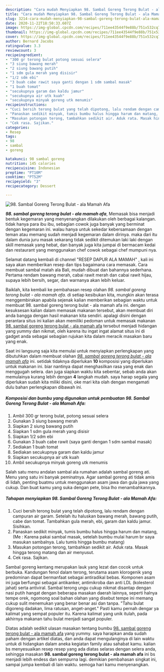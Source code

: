 ```yaml
---
description: "Cara mudah Menyiapkan 98. Sambal Goreng Terong Bulat - ala Mamah Afa Lezat"
title: "Cara mudah Menyiapkan 98. Sambal Goreng Terong Bulat - ala Mamah Afa Lezat"
slug: 3214-cara-mudah-menyiapkan-98-sambal-goreng-terong-bulat-ala-mamah-afa-lezat
date: 2020-11-22T18:50:33.607Z
image: https://img-global.cpcdn.com/recipes/711ee43544f9e88b/751x532cq70/98-sambal-goreng-terong-bulat-ala-mamah-afa-foto-resep-utama.jpg
thumbnail: https://img-global.cpcdn.com/recipes/711ee43544f9e88b/751x532cq70/98-sambal-goreng-terong-bulat-ala-mamah-afa-foto-resep-utama.jpg
cover: https://img-global.cpcdn.com/recipes/711ee43544f9e88b/751x532cq70/98-sambal-goreng-terong-bulat-ala-mamah-afa-foto-resep-utama.jpg
author: Bernard Jacobs
ratingvalue: 3.3
reviewcount: 3
recipeingredient:
- "300 gr terong bulat potong sesuai selera"
- "3 siung bawang merah"
- "2 siung bawang putih"
- "1 sdm gula merah yang disisir"
- "1/2 sdm ebi"
- "3 buah cabe rawit saya ganti dengan 1 sdm sambal masak"
- "1 buah tomat"
- "secukupnya garam dan kaldu jamur"
- "secukupnya air utk kuah"
- "secukupnya minyak goreng utk menumis"
recipeinstructions:
- "Cuci bersih terong bulat yang telah dipotong, lalu rendam dengan campuran air garam. Setelah itu haluskan bawang merah, bawang putih, cabe dan tomat. Tambahkan gula merah, ebi, garam dan kaldu jamur. Sisihkan."
- "Panaskan sedikit minyak, tumis bumbu halus hingga harum dan matang, (Me : Karena pakai sambal masak, setelah bumbu mulai harum br saya masukan sambalnya. Lalu tumis hingga bumbu matang)"
- "Masukan potongan terong, tambahkan sedikit air. Aduk rata. Masak hingga terong matang dan air menyusut."
- "Cek rasa. Sajikan."
categories:
- Resep
tags:
- 98
- sambal
- goreng

katakunci: 98 sambal goreng 
nutrition: 145 calories
recipecuisine: Indonesian
preptime: "PT10M"
cooktime: "PT52M"
recipeyield: "3"
recipecategory: Dessert

---
```



![98. Sambal Goreng Terong Bulat - ala Mamah Afa](https://img-global.cpcdn.com/recipes/711ee43544f9e88b/751x532cq70/98-sambal-goreng-terong-bulat-ala-mamah-afa-foto-resep-utama.jpg)

<b><i>98. sambal goreng terong bulat - ala mamah afa</i></b>, Memasak bisa menjadi bentuk kegemaran yang menyenangkan dilakukan oleh berbagai kalangan. tidak hanya para ibu ibu, sebagian cowok juga banyak yang berminat dengan kegemaran ini. walau hanya untuk sekedar kebersamaan dengan teman atau memang sudah menjadi kegemaran dalam dirinya. maka dari itu dalam dunia juru masak sekarang tidak sedikit ditemukan laki laki dengan skill memasak yang hebat, dan banyak juga kita jumpai di bermacam kedai dan restaurant yang menggunakan chef cowok sebagai chef mumpuni nya.

Selamat datang kembali di channel &#34;RESEP DAPUR ALA MAMAH&#34; , kali ini saya akan memberikan resep dan tips bagaimana cara memasak. Cara membuat sambal matah ala Bali, mudah dibuat dan bahannya sederhana. Pertama rendam bawang merah, cabai rawit merah dan cabai rawit hijau, supaya lebih bersih, segar, dan warnanya akan lebih keluar.

Baiklah, kita kembali ke pembahasan resep olahan <i>98. sambal goreng terong bulat - ala mamah afa</i>. di setiap kesibukan kita, mungkin akan terasa menggembirakan apabila sejenak kalian memberikan sebagian waktu untuk membuat 98. sambal goreng terong bulat - ala mamah afa ini. dengan kesuksesan kalian dalam memasak makanan tersebut, akan membuat diri anda bangga dengan hasil makanan kita sendiri. apalagi disini dengan perantara situs ini kalian akan memiliki pedoman untuk memasak makanan <u>98. sambal goreng terong bulat - ala mamah afa</u> tersebut menjadi hidangan yang yummy dan nikmat, oleh karena itu ingat ingat alamat situs ini di gadget anda sebagai sebagian rujukan kita dalam meracik masakan baru yang enak.


Saat ini langsung saja kita memulai untuk menyiapkan perlengkapan yang dibutuhkan dalam membuat olahan <u><i>98. sambal goreng terong bulat - ala mamah afa</i></u> ini. setidak tidaknya diperlukan <b>10</b> komposisi yang diperlukan untuk makanan ini. biar nantinya dapat menghasilkan rasa yang enak dan menggugah selera. dan juga siapkan waktu kita sebentar, sebab anda akan memulainya kurang lebih dengan <b>4</b> langkah mudah. saya harap segala yang diperlukan sudah kita miliki disini, oke mari kita olah dengan mengamati dulu bahan perlengkapan dibawah ini.

<!--inarticleads1-->

##### Komposisi dan bumbu yang digunakan untuk pembuatan 98. Sambal Goreng Terong Bulat - ala Mamah Afa:

1. Ambil 300 gr terong bulat, potong sesuai selera
1. Gunakan 3 siung bawang merah
1. Siapkan 2 siung bawang putih
1. Siapkan 1 sdm gula merah yang disisir
1. Siapkan 1/2 sdm ebi
1. Gunakan 3 buah cabe rawit (saya ganti dengan 1 sdm sambal masak)
1. Sediakan 1 buah tomat
1. Sediakan secukupnya garam dan kaldu jamur
1. Siapkan secukupnya air utk kuah
1. Ambil secukupnya minyak goreng utk menumis


Salah satu menu andalan sambal ala rumahan adalah sambal goreng ati. Menu yang satu ini banyak peminatnya. Agar sambal goreng ati tidak amis di lidah, penting buatmu untuk menggunakan asam jawa dan gula jawa yang cukup. Dan buat kamu yang suka dengan pete, bisa lho menambahkannya. 

<!--inarticleads2-->

##### Tahapan menyiapkan 98. Sambal Goreng Terong Bulat - ala Mamah Afa:

1. Cuci bersih terong bulat yang telah dipotong, lalu rendam dengan campuran air garam. Setelah itu haluskan bawang merah, bawang putih, cabe dan tomat. Tambahkan gula merah, ebi, garam dan kaldu jamur. Sisihkan.
1. Panaskan sedikit minyak, tumis bumbu halus hingga harum dan matang, (Me : Karena pakai sambal masak, setelah bumbu mulai harum br saya masukan sambalnya. Lalu tumis hingga bumbu matang)
1. Masukan potongan terong, tambahkan sedikit air. Aduk rata. Masak hingga terong matang dan air menyusut.
1. Cek rasa. Sajikan.


Sambal goreng kentang merupakan lauk yang lezat dan cocok untuk berbuka. Kandungan fenol dalam terong, terutama asam klorogenik yang predominan dapat bermanfaat sebagai antiradikal bebas. Komponen asam ini juga berfungsi sebagai antikanker, antimikroba dan anti LDL (kolesterol jahat) serta antiviral. Sambal terong ungu cukup nikmat disantap dengan nasi putih hangat dengan beberapa masakan daerah lainnya, seperti halnya tempe orek, ngomong soal bahan olahan yang disebut tempe ini memang cukup sulit menemukan yang benar benar asi dan tanpa. &#34;Tahu bulat digoreng dadakan, lima ratusan, anget-anget.&#34; Pasti kamu pernah dengar ya kalimat yang sempat populer itu. Karena kalimat yang unik itulah, pada akhirnya makanan tahu bulat menjadi sangat populer. 

Diatas adalah sedikit ulasan masakan tentang bumbu <u>98. sambal goreng terong bulat - ala mamah afa</u> yang yummy. saya harapkan anda sudah paham dengan artikel diatas, dan anda dapat mengulanginya di lain waktu untuk di hidangkan dalam aneka kegiatan family atau sahabat kamu. kalian bs menyesuaikan resep resep yang ada diatas selaras dengan selera anda, sehingga masakan <b>98. sambal goreng terong bulat - ala mamah afa</b> ini bs menjadi lebih endess dan sempurna lagi. demikian pembahasan singkat ini, sampai jumpa kembali di lain waktu. semoga hari kamu menyenangkan.
